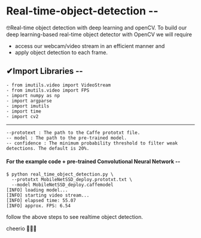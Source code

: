 # Real-time-object-detection -- 
🤓Real-time object detection with deep learning and openCV. To build our deep learning-based real-time object detector with OpenCV we will require

  - access our webcam/video stream in an efficient manner and
  - apply object detection to each frame.
  
## ✔Import Libraries --
    - from imutils.video import VideoStream
    - from imutils.video import FPS
    - import numpy as np
    - import argparse
    - import imutils
    - import time
    - import cv2
____________________________________________________________________________________________________________________________

    --prototext : The path to the Caffe prototxt file.
    -- model : The path to the pre-trained model.
    -- confidence : The minimum probability threshold to filter weak detections. The default is 20%.
    
    
#### For the example code + pre-trained Convolutional Neural Network --

    $ python real_time_object_detection.py \
      --prototxt MobileNetSSD_deploy.prototxt.txt \
      --model MobileNetSSD_deploy.caffemodel
    [INFO] loading model...
    [INFO] starting video stream...
    [INFO] elapsed time: 55.07
    [INFO] approx. FPS: 6.54
follow the above steps to see realtime object detection.

cheerio 🙋🏻‍♀️

